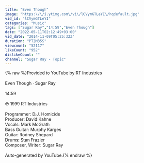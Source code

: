 ```yaml
---
title: "Even Though"
image: "https:\/\/i.ytimg.com\/vi\/lCVymGTLeYI\/hqdefault.jpg"
vid_id: "lCVymGTLeYI"
categories: "Music"
tags: ["Sugar Ray","14:59","Even Though"]
date: "2022-05-11T02:12:49+03:00"
vid_date: "2014-11-09T05:25:32Z"
duration: "PT2M35S"
viewcount: "52117"
likeCount: "952"
dislikeCount: ""
channel: "Sugar Ray - Topic"
---
```

{% raw %}Provided to YouTube by RT Industries<br /><br />Even Though · Sugar Ray<br /><br />14:59<br /><br />℗ 1999 RT Industries<br /><br />Programmer: D.J. Homicide<br />Producer: David Kahne<br />Vocals: Mark McGrath<br />Bass  Guitar: Murphy Karges<br />Guitar: Rodney Shepard<br />Drums: Stan Frazier<br />Composer, Writer: Sugar Ray<br /><br />Auto-generated by YouTube.{% endraw %}
